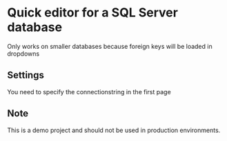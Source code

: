 # Quick editor for a SQL Server database

Only works on smaller databases because foreign keys will be loaded in dropdowns

## Settings

You need to specify the connectionstring in the first page


## Note

This is a demo project and should not be used in production environments. 